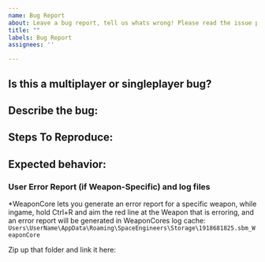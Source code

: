 ```yaml
---
name: Bug Report
about: Leave a bug report, tell us whats wrong! Please read the issue posting guidelines before posting, it's in the wiki!
title: ""
labels: Bug Report
assignees: ''

---
```


## Is this a multiplayer or singleplayer bug?



## Describe the bug:



## Steps To Reproduce:



## Expected behavior:



### User Error Report (if Weapon-Specific) and log files
*WeaponCore lets you generate an error report for a specific weapon, while ingame, hold Ctrl+R and aim the red line at the Weapon that is erroring, and an error report will be generated in WeaponCores log cache: `Users\UserName\AppData\Roaming\SpaceEngineers\Storage\1918681825.sbm_WeaponCore`

Zip up that folder and link it here:

